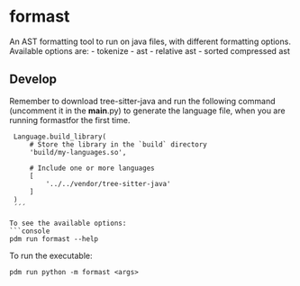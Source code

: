 # formast

An AST formatting tool to run on java files, with different formatting options. Available options are: 
    - tokenize
    - ast 
    - relative ast
    - sorted compressed ast


## Develop

Remember to download tree-sitter-java and run the following command (uncomment it in the __main__.py) to generate the language file, when you are running formastfor the first time.

```console
 Language.build_library(
     # Store the library in the `build` directory
     'build/my-languages.so',

     # Include one or more languages
     [
         '../../vendor/tree-sitter-java'
     ]
 )
 ´´´

To see the available options:
```console
pdm run formast --help
```

To run the executable:
```console
pdm run python -m formast <args>
```


